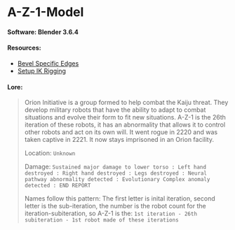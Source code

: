 # A-Z-1-Model
#### Software: Blender 3.6.4

#### Resources:
- [Bevel Specific Edges](https://blender.stackexchange.com/questions/16321/bevel-specific-edges)
- [Setup IK Rigging](https://www.youtube.com/watch?v=DkIbCmdlYT4)

#### Lore:
> Orion Initiative is a group formed to help combat the Kaiju threat. They develop military robots that have the ability to adapt to combat situations and evolve their form to fit new situations.
> A-Z-1 is the 26th iteration of these robots, it has an abnormality that allows it to control other robots and act on its own will. It went rogue in 2220 and was taken captive in 2221. It now stays imprisoned in an Orion facility.
>
> Location: ``Unknown``
> 
> Damage: ``Sustained major damage to lower torso : Left hand destroyed : Right hand destroyed : Legs destroyed : Neural pathway abnormality detected : Evolutionary Complex anomaly detected : END REPORT``
> 
> Names follow this pattern:
> The first letter is inital iteration, second letter is the sub-iteration, the number is the robot count for the iteration-subiteration, so A-Z-1 is the: ``1st iteration - 26th subiteration - 1st robot made of these iterations``
